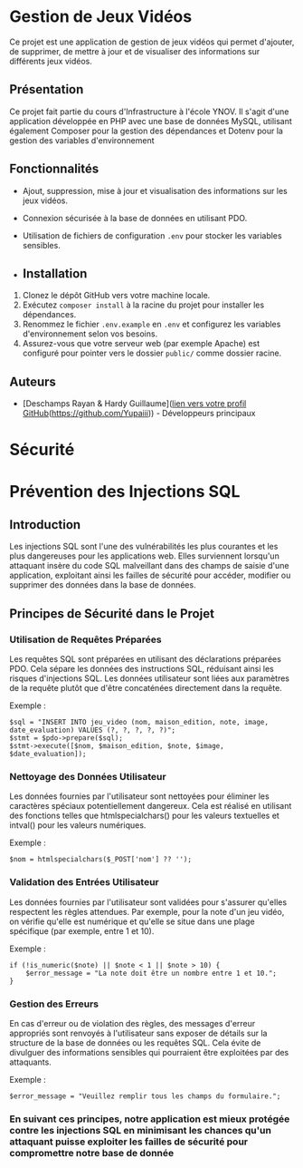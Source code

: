 # Gestion de Jeux Vidéos

Ce projet est une application de gestion de jeux vidéos qui permet d'ajouter, de supprimer, de mettre à jour et de visualiser des informations sur différents jeux vidéos.

## Présentation

Ce projet fait partie du cours d'Infrastructure à l'école YNOV. Il s'agit d'une application développée en PHP avec une base de données MySQL, utilisant également Composer pour la gestion des dépendances et Dotenv pour la gestion des variables d'environnement

## Fonctionnalités

- Ajout, suppression, mise à jour et visualisation des informations sur les jeux vidéos.
- Connexion sécurisée à la base de données en utilisant PDO.
- Utilisation de fichiers de configuration `.env` pour stocker les variables sensibles.

- ## Installation

1. Clonez le dépôt GitHub vers votre machine locale.
2. Exécutez `composer install` à la racine du projet pour installer les dépendances.
3. Renommez le fichier `.env.example` en `.env` et configurez les variables d'environnement selon vos besoins.
4. Assurez-vous que votre serveur web (par exemple Apache) est configuré pour pointer vers le dossier `public/` comme dossier racine.


## Auteurs

- [Deschamps Rayan & Hardy Guillaume]([lien vers votre profil GitHub](https://github.com/Rdschmps)(https://github.com/Yupaiii)) - Développeurs principaux


# Sécurité
# Prévention des Injections SQL

## Introduction

Les injections SQL sont l'une des vulnérabilités les plus courantes et les plus dangereuses pour les applications web. Elles surviennent lorsqu'un attaquant insère du code SQL malveillant dans des champs de saisie d'une application, exploitant ainsi les failles de sécurité pour accéder, modifier ou supprimer des données dans la base de données.

## Principes de Sécurité dans le Projet

### Utilisation de Requêtes Préparées

Les requêtes SQL sont préparées en utilisant des déclarations préparées PDO. Cela sépare les données des instructions SQL, réduisant ainsi les risques d'injections SQL. Les données utilisateur sont liées aux paramètres de la requête plutôt que d'être concaténées directement dans la requête.

Exemple :

```
$sql = "INSERT INTO jeu_video (nom, maison_edition, note, image, date_evaluation) VALUES (?, ?, ?, ?, ?)";
$stmt = $pdo->prepare($sql);
$stmt->execute([$nom, $maison_edition, $note, $image, $date_evaluation]);
```
### Nettoyage des Données Utilisateur

Les données fournies par l'utilisateur sont nettoyées pour éliminer les caractères spéciaux potentiellement dangereux. Cela est réalisé en utilisant des fonctions telles que htmlspecialchars() pour les valeurs textuelles et intval() pour les valeurs numériques.

Exemple : 
```
$nom = htmlspecialchars($_POST['nom'] ?? '');
```

### Validation des Entrées Utilisateur

Les données fournies par l'utilisateur sont validées pour s'assurer qu'elles respectent les règles attendues. Par exemple, pour la note d'un jeu vidéo, on vérifie qu'elle est numérique et qu'elle se situe dans une plage spécifique (par exemple, entre 1 et 10).

Exemple : 
```
if (!is_numeric($note) || $note < 1 || $note > 10) {
    $error_message = "La note doit être un nombre entre 1 et 10.";
}
```

### Gestion des Erreurs

En cas d'erreur ou de violation des règles, des messages d'erreur appropriés sont renvoyés à l'utilisateur sans exposer de détails sur la structure de la base de données ou les requêtes SQL. Cela évite de divulguer des informations sensibles qui pourraient être exploitées par des attaquants.

Exemple :
```
$error_message = "Veuillez remplir tous les champs du formulaire.";
```

### En suivant ces principes, notre application est mieux protégée contre les injections SQL en minimisant les chances qu'un attaquant puisse exploiter les failles de sécurité pour compromettre notre base de donnée
